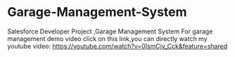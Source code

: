 # Garage-Management-System
Salesforce Developer Project ,Garage Management System
For garage management demo video click on this link,you can directly watch my youtube video:
https://youtube.com/watch?v=0IsmCjv_Cck&feature=shared
